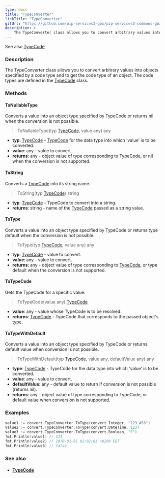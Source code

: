 ```yaml
---
type: docs
title: "TypeConverter"
linkTitle: "TypeConverter"
gitUrl: "https://github.com/pip-services3-gox/pip-services3-commons-gox"
description: > 
    The TypeConverter class allows you to convert arbitrary values into objects specified by a code type and to get the code type of an object.
---
```

See also [TypeCode](../../convert/type_code)

### Description
The TypeConverter class allows you to convert arbitrary values into objects specified by a code type and to get the code type of an object. The code types are defined in the [TypeCode](../../convert/type_code) class.


### Methods

#### ToNullableType
Converts a value into an object type specified by TypeCode or returns nil when the conversion is not possible.

> ToNullableType(typ [TypeCode](../../convert/type_code), value any) any

- **typ**: [TypeCode](../../convert/type_code) - [TypeCode](../../convert/type_code) for the data type into which 'value' is to be converted.
- **value**: any - value to convert.
- **returns**: any - object value of type corresponding to TypeCode, or nil when the conversion is not supported.

#### ToString
Converts a [TypeCode](../../convert/type_code) into its string name.

> ToString(typ [TypeCode](../../convert/type_code)) string

- **typ**: [TypeCode](../../convert/type_code) - TypeCode to convert into a string.
- **returns**: string - name of the [TypeCode](../../convert/type_code) passed as a string value.

#### ToType
Converts a value into an object type specified by TypeCode or returns type default when the conversion is not possible.

> ToType(typ [TypeCode](../../convert/type_code), value any) any

- **typ**: [TypeCode](../../convert/type_code) - value to convert.
- **value**: any - value to convert.
- **returns**: any - object value of type corresponding to [TypeCode](../../convert/type_code), or type default when the conversion is not supported.


#### ToTypeCode
Gets the TypeCode for a specific value.

> ToTypeCode(value any) [TypeCode](../../convert/type_code)

- **value**: any - value whose TypeCode is to be resolved.
- **returns**: [TypeCode](../../convert/type_code) - TypeCode that corresponds to the passed object's type.

#### ToTypeWithDefault
Converts a value into an object type specified by TypeCode or returns default value when conversion is not possible.

> ToTypeWithDefault(typ [TypeCode](../../convert/type_code), value any, defaultValue any) any

- **type**: [TypeCode](../../convert/type_code) - TypeCode for the data type into which 'value' is to be converted.
- **value**: any - value to convert.
- **defaultValue**: any - default value to return if conversion is not possible (returns nil).
- **returns**: any - object value of type corresponding to TypeCode, or default value when conversion is not supported.

### Examples


```go
value1 := convert.TypeConverter.ToType(convert.Integer, "123.456")
value2 := convert.TypeConverter.ToType(convert.DateTime, 123)
value3 := convert.TypeConverter.ToType(convert.Boolean, "F")
fmt.Println(value1) // 123
fmt.Println(value2) // 1970-01-01 02:02:03 +0200 EET
fmt.Println(value3) // false
```

### See also
- #### [TypeCode](../../convert/type_code)
